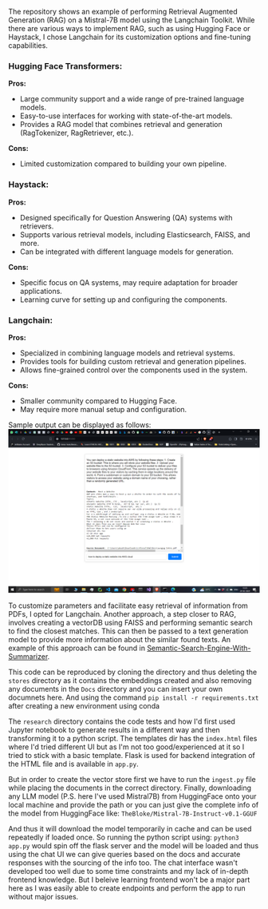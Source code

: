 The repository shows an example of performing Retrieval Augmented Generation (RAG) on a Mistral-7B model using the Langchain Toolkit. While there are various ways to implement RAG, such as using Hugging Face or Haystack, I chose Langchain for its customization options and fine-tuning capabilities.

### Hugging Face Transformers:
**Pros:**
- Large community support and a wide range of pre-trained language models.
- Easy-to-use interfaces for working with state-of-the-art models.
- Provides a RAG model that combines retrieval and generation (RagTokenizer, RagRetriever, etc.).

**Cons:**
- Limited customization compared to building your own pipeline.

### Haystack:
**Pros:**
- Designed specifically for Question Answering (QA) systems with retrievers.
- Supports various retrieval models, including Elasticsearch, FAISS, and more.
- Can be integrated with different language models for generation.

**Cons:**
- Specific focus on QA systems, may require adaptation for broader applications.
- Learning curve for setting up and configuring the components.

### Langchain:
**Pros:**
- Specialized in combining language models and retrieval systems.
- Provides tools for building custom retrieval and generation pipelines.
- Allows fine-grained control over the components used in the system.

**Cons:**
- Smaller community compared to Hugging Face.
- May require more manual setup and configuration.


Sample output can be displayed as follows:
![Output: ](RAG/templates/image.png)

To customize parameters and facilitate easy retrieval of information from PDFs, I opted for Langchain. Another approach, a step closer to RAG, involves creating a vectorDB using FAISS and performing semantic search to find the closest matches. This can then be passed to a text generation model to provide more information about the similar found texts. An example of this approach can be found in [Semantic-Search-Engine-With-Summarizer](https://github.com/college-akashrai/SemanticSearchForPatents).

This code can be reproduced by cloning the directory and thus deleting the `stores` directory as it contains the embeddings created and also removing any documents in the `Docs` directory and you can insert your own documnets here. And using the command
`pip install -r requirements.txt` after creating a new environment using conda 

The `research` directory contains the code tests and how I'd first used Jupyter notebook to generate results in a different way and then transforming it to a python script. The templates dir has the `index.html` files where I'd tried different UI but as I'm not too good/experienced at it so I tried to stick with a basic template. Flask is used for backend integration of the HTML file and is available in `app.py`. 


But in order to create the vector store first we have to run the `ingest.py` file while placing the documents in the correct directory.
Finally, downloading any LLM model (P.S. here I've used Mistral7B) from HuggingFace onto your local machine and provide the path or you can just give the complete info of the model from HuggingFace like: `TheBloke/Mistral-7B-Instruct-v0.1-GGUF`

And thus it will download the model temporarily in cache and can be used repeatedly if loaded once. So running the python script using:
`python3 app.py` would spin off the flask server and the model will be loaded and thus using the chat UI we can give queries based on the docs and accurate responses with the sourcing of the info too. The chat interface wasn't developed too well due to some time constraints and my lack of in-depth frontend knowledge. But I beleive learning frontend won't be a major part here as I was easily able to create endpoints and perform the app to run without major issues. 



